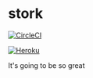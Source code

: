 # stork
[![CircleCI](https://circleci.com/gh/foobaar/stork.svg?style=svg)](https://circleci.com/gh/foobaar/stork)

[![Heroku](https://heroku-badge.herokuapp.com/?app=foobaar-stork)](https://circleci.com/gh/foobaar/stork)



It's going to be so great
